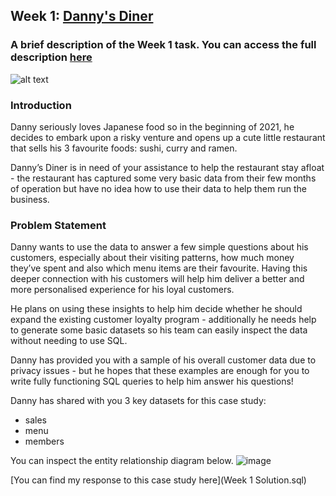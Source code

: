## Week 1: [Danny's Diner](https://8weeksqlchallenge.com/case-study-1/)

### A brief description of the Week 1 task. You can access the full description [here](https://8weeksqlchallenge.com/case-study-1/)

![alt text](https://8weeksqlchallenge.com/images/case-study-designs/1.png)

### Introduction
Danny seriously loves Japanese food so in the beginning of 2021, he decides to embark upon a risky venture and opens up a cute little restaurant that sells his 3 favourite foods: sushi, curry and ramen.

Danny’s Diner is in need of your assistance to help the restaurant stay afloat - the restaurant has captured some very basic data from their few months of operation but have no idea how to use their data to help them run the business.

### Problem Statement
Danny wants to use the data to answer a few simple questions about his customers, especially about their visiting patterns, how much money they’ve spent and also which menu items are their favourite. Having this deeper connection with his customers will help him deliver a better and more personalised experience for his loyal customers.

He plans on using these insights to help him decide whether he should expand the existing customer loyalty program - additionally he needs help to generate some basic datasets so his team can easily inspect the data without needing to use SQL.

Danny has provided you with a sample of his overall customer data due to privacy issues - but he hopes that these examples are enough for you to write fully functioning SQL queries to help him answer his questions!

Danny has shared with you 3 key datasets for this case study:

- sales
- menu
- members

You can inspect the entity relationship diagram below.
![image](https://user-images.githubusercontent.com/71897261/234846335-4b77cd07-9a71-4a93-b6a0-4beb66df6145.png)

[You can find my response to this case study here](Week 1 Solution.sql)
